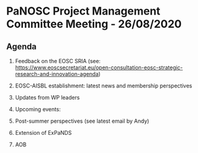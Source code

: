PaNOSC Project Management Committee Meeting - 26/08/2020 
=========================================================

Agenda
------	

1. Feedback on the EOSC SRIA (see: https://www.eoscsecretariat.eu/open-consultation-eosc-strategic-research-and-innovation-agenda)

2. EOSC-AISBL establishment: latest news and membership perspectives

3. Updates from WP leaders

4. Upcoming events:

5. Post-summer perspectives (see latest email by Andy)

6. Extension of ExPaNDS

7. AOB


